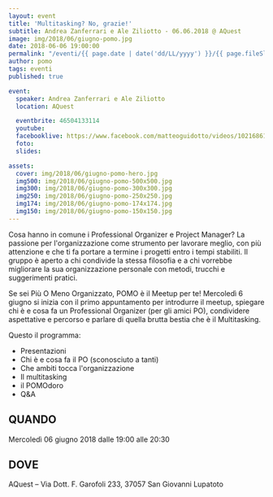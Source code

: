 ```yaml
---
layout: event
title: 'Multitasking? No, grazie!'
subtitle: Andrea Zanferrari e Ale Ziliotto - 06.06.2018 @ AQuest
image: img/2018/06/giugno-pomo.jpg
date: 2018-06-06 19:00:00
permalink: "/eventi/{{ page.date | date('dd/LL/yyyy') }}/{{ page.fileSlug | slug }}/index.html"
author: pomo
tags: eventi
published: true

event:
  speaker: Andrea Zanferrari e Ale Ziliotto
  location: AQuest

  eventbrite: 46504133114
  youtube:
  facebooklive: https://www.facebook.com/matteoguidotto/videos/10216861398111138/
  foto:
  slides:

assets:
  cover: img/2018/06/giugno-pomo-hero.jpg
  img500: img/2018/06/giugno-pomo-500x500.jpg
  img300: img/2018/06/giugno-pomo-300x300.jpg
  img250: img/2018/06/giugno-pomo-250x250.jpg
  img174: img/2018/06/giugno-pomo-174x174.jpg
  img150: img/2018/06/giugno-pomo-150x150.jpg
---
```


Cosa hanno in comune i Professional Organizer e Project Manager? La passione per l'organizzazione come strumento per lavorare meglio, con più attenzione e che ti fa portare a termine i progetti entro i tempi stabiliti. Il gruppo è aperto a chi condivide la stessa filosofia e a chi vorrebbe migliorare la sua organizzazione personale con metodi, trucchi e suggerimenti pratici.

Se sei Più O Meno Organizzato, POMO è il Meetup per te!
Mercoledì 6 giugno si inizia con il primo appuntamento per introdurre il meetup, spiegare chi è e cosa fa un Professional Organizer (per gli amici PO), condividere aspettative e percorso e parlare di quella brutta bestia che è il Multitasking.

Questo il programma:

- Presentazioni
- Chi è e cosa fa il PO (sconosciuto a tanti)
- Che ambiti tocca l'organizzazione
- Il multitasking
- il POMOdoro
- Q&A

## QUANDO

Mercoledì 06 giugno 2018 dalle 19:00 alle 20:30

## DOVE

AQuest – Via Dott. F. Garofoli 233, 37057 San Giovanni Lupatoto
